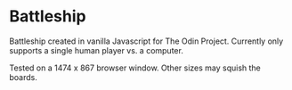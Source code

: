 # Battleship

Battleship created in vanilla Javascript for The Odin Project.
Currently only supports a single human player vs. a computer.

Tested on a 1474 x 867 browser window. Other sizes may squish the boards.
